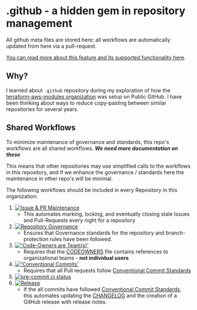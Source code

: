 # .github - a hidden gem in repository management

All github meta files are stored here; all workflows
are automatically updated from here via a pull-request.

[You can read more about this feature and its supported functionality
here](https://docs.github.com/en/github/building-a-strong-community/creating-a-default-community-health-file#supported-file-types).

## Why?

I learned about `.github` repository during my exploration of how the
[terraform-aws-modules organization](https://github.com/terraform-aws-modules)
was setup on Public GitHub.
I have been thinking about ways to reduce copy-pasting between similar
repositories for several years.

## Shared Workflows

To minimize maintenance of governance and standards,
this repo's workflows are all shared workflows.
***We need more documentation on these***

This means that other repositories may use simplified calls to
the workflows in this repository, and if we enhance the governance
/ standards here the maintenance in other repo's will be minimal.

The following workflows should be included in every
Repository in this organization:

1. [![Issue & PR Maintenance](https://github.com/sassy-bulldog/.github/actions/workflows/stale.yml/badge.svg)](https://github.com/sassy-bulldog/.github/actions/workflows/stale.yml)
    - This automates marking, locking, and eventually
    closing stale Issues and Pull-Requests every night for a repository
2. [![Repository Governance](https://github.com/sassy-bulldog/.github/actions/workflows/repo-gov.yml/badge.svg)](https://github.com/sassy-bulldog/.github/actions/workflows/repo-gov.yml)
    - Ensures that Governance standards for the repository and
    branch-protection rules have been followed.
3. [!['Code-Owners are Team(s)'](https://github.com/sassy-bulldog/.github/actions/workflows/codeowners.yml/badge.svg)](https://github.com/sassy-bulldog/.github/actions/workflows/codeowners.yml)
    - Requires that the [CODEOWNERS](CODEOWNERS) file contains
    references to organizational teams - **not individual users**
4. [!['Conventional Commits'](https://github.com/sassy-bulldog/.github/actions/workflows/conventional-commits.yml/badge.svg)](https://github.com/sassy-bulldog/.github/actions/workflows/conventional-commits.yml)
    - Requires that all Pull requests follow
    [Conventional Commit Standards](https://www.conventionalcommits.org/en/v1.0.0/)
5. [![pre-commit.ci status](https://results.pre-commit.ci/badge/github/sassy-bulldog/.github/main.svg)](https://results.pre-commit.ci/latest/github/sassy-bulldog/.github/main)
6. [![Release](https://github.com/sassy-bulldog/.github/actions/workflows/release.yml/badge.svg)](https://github.com/sassy-bulldog/.github/actions/workflows/release.yml)
    - If the all commits have followed
    [Conventional Commit Standards](https://www.conventionalcommits.org/en/v1.0.0/),
    this automates updating the [CHANGELOG](CHANGELOG.MD)
    and the creation of a GitHub release with release notes.
